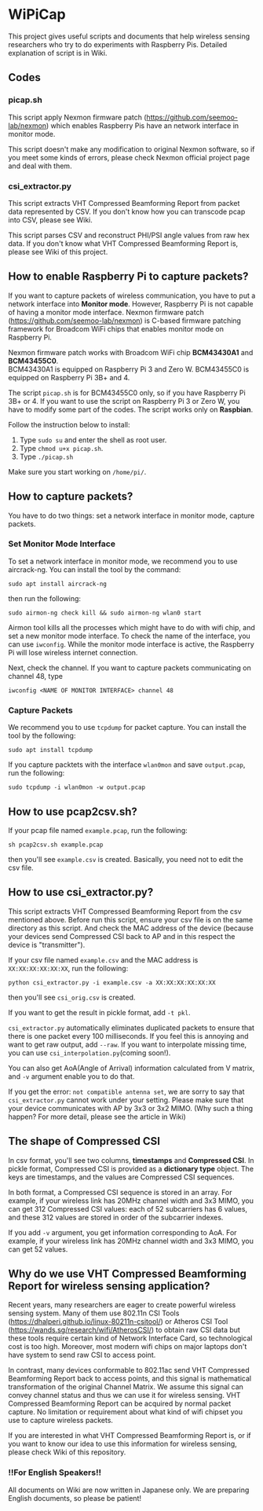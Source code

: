 # WiPiCap
This project gives useful scripts and documents that help wireless sensing researchers who try to do experiments with Raspberry Pis.
Detailed explanation of script is in Wiki.

## Codes
### picap.sh
This script apply Nexmon firmware patch (https://github.com/seemoo-lab/nexmon) which enables Raspberry Pis have an network interface in monitor mode.

This script doesn't make any modification to original Nexmon software, so if you meet some kinds of errors, please check Nexmon official project page and deal with them.

### csi_extractor.py
This script extracts VHT Compressed Beamforming Report from packet data represented by CSV.
If you don't know how you can transcode pcap into CSV, please see Wiki.

This script parses CSV and reconstruct PHI/PSI angle values from raw hex data.
If you don't know what VHT Compressed Beamforming Report is, please see Wiki of this project.

## How to enable Raspberry Pi to capture packets?
If you want to capture packets of wireless communication, you have to put a network interface into **Monitor mode**.  However, Raspberry Pi is not capable of having a monitor mode interface.  Nexmon firmware patch (https://github.com/seemoo-lab/nexmon) is C-based firmware patching framework for Broadcom WiFi chips that enables monitor mode on Raspberry Pi.

Nexmon firmware patch works with Broadcom WiFi chip **BCM43430A1** and **BCM43455C0**.  <br>BCM43430A1 is equipped on Raspberry Pi 3 and Zero W.  BCM43455C0 is equipped on Raspberry Pi 3B+ and 4.

The script `picap.sh` is for BCM43455C0 only, so if you have Raspberry Pi 3B+ or 4.  If you want to use the script on Raspberry Pi 3 or Zero W, you have to modify some part of the codes.  The script works only on **Raspbian**.

Follow the instruction below to install:

1. Type `sudo su` and enter the shell as root user.
2. Type `chmod u+x picap.sh`.
3. Type `./picap.sh`

Make sure you start working on `/home/pi/`.

## How to capture packets?
You have to do two things: set a network interface in monitor mode, capture packets.
### Set Monitor Mode Interface
To set a network interface in monitor mode, we recommend you to use aircrack-ng.  You can install the tool by the command:

`sudo apt install aircrack-ng`

then run the following:

`sudo airmon-ng check kill && sudo airmon-ng wlan0 start`

Airmon tool kills all the processes which might have to do with wifi chip, and set a new monitor mode interface.  To check the name of the interface, you can use `iwconfig`.  While the monitor mode interface is active, the Raspberry Pi will lose wireless internet connection.

Next, check the channel.  If you want to capture packets communicating on channel 48, type

`iwconfig <NAME OF MONITOR INTERFACE> channel 48`


### Capture Packets
We recommend you to use `tcpdump` for packet capture.  You can install the tool by the following:

`sudo apt install tcpdump`

If you capture packtets with the interface `wlan0mon` and save `output.pcap`, run the following:

`sudo tcpdump -i wlan0mon -w output.pcap`

## How to use pcap2csv.sh?

If your pcap file named `example.pcap`, run the following:

`sh pcap2csv.sh example.pcap`

then you'll see `example.csv` is created.  Basically, you need not to edit the csv file.

## How to use csi_extractor.py?
This script extracts VHT Compressed Beamforming Report from the csv mentioned above.  Before run this script, ensure your csv file is on the same directory as this script.  And check the MAC address of the device (because your devices send Compressed CSI back to AP and in this respect the device is "transmitter").

If your csv file named `example.csv` and the MAC address is `XX:XX:XX:XX:XX:XX`, run the following:

`python csi_extractor.py -i example.csv -a XX:XX:XX:XX:XX:XX`

then you'll see `csi_orig.csv` is created.

If you want to get the result in pickle format, add `-t pkl`.

`csi_extractor.py` automatically eliminates duplicated packets to ensure that there is one packet every 100 milliseconds.  If you feel this is annoying and want to get raw output, add `--raw`.  If you want to interpolate missing time, you can use `csi_interpolation.py`(coming soon!).

You can also get AoA(Angle of Arrival) information calculated from V matrix, and `-v` argument enable you to do that.

If you get the error: `not compatible antenna set`, we are sorry to say that `csi_extractor.py` cannot work under your setting.  Please make sure that your device communicates with AP by 3x3 or 3x2 MIMO.  (Why such a thing happen?  For more detail, please see the article in Wiki)

## The shape of Compressed CSI
In csv format, you'll see two columns, **timestamps** and **Compressed CSI**.
In pickle format, Compressed CSI is provided as a **dictionary type** object.  The keys are timestamps, and the values are Compressed CSI sequences.

In both format, a Compressed CSI sequence is stored in an array.  For example, if your wireless link has 20MHz channel width and 3x3 MIMO, you can get 312 Compressed CSI values: each of 52 subcarriers has 6 values, and these 312 values are stored in order of the subcarrier indexes.

If you add `-v` argument, you get information corresponding to AoA.  For example, if your wireless link has 20MHz channel width and 3x3 MIMO, you can get 52 values.

## Why do we use VHT Compressed Beamforming Report for wireless sensing application?
Recent years, many researchers are eager to create powerful wireless sensing system.  Many of them use 802.11n CSI Tools (https://dhalperi.github.io/linux-80211n-csitool/) or Atheros CSI Tool (https://wands.sg/research/wifi/AtherosCSI/) to obtain raw CSI data but these tools require certain kind of Network Interface Card, so technological cost is too high.  Moreover, most modern wifi chips on major laptops don't have system to send raw CSI to access point.

In contrast, many devices conformable to 802.11ac send VHT Compressed Beamforming Report back to access points, and this signal is mathematical transformation of the original Channel Matrix.  We assume this signal can convey channel status and thus we can use it for wireless sensing.  VHT Compressed Beamforming Report can be acquired by normal packet capture.  No limitation or requirement about what kind of wifi chipset you use to capture wireless packets.

If you are interested in what VHT Compressed Beamforming Report is, or if you want to know our idea to use this information for wireless sensing, please check Wiki of this repository.

### !!For English Speakers!!
All documents on Wiki are now written in Japanese only.  We are preparing English documents, so please be patient!
